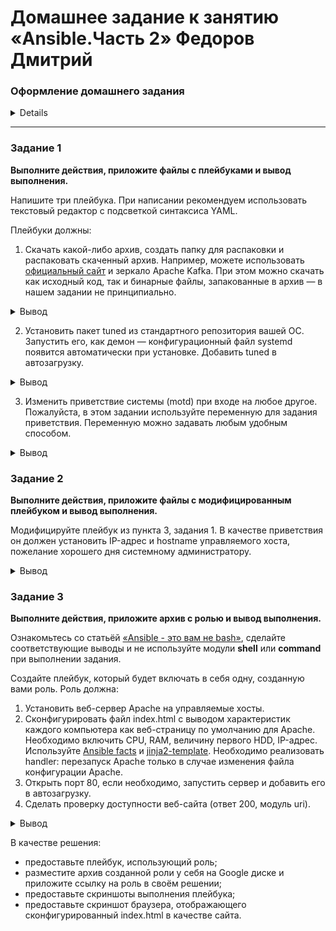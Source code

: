 
# Домашнее задание к занятию «Ansible.Часть 2» Федоров Дмитрий

### Оформление домашнего задания

<details>

1. Домашнее задание выполните в [Google Docs](https://docs.google.com/) и отправьте на проверку ссылку на ваш документ в личном кабинете.  
1. В названии файла укажите номер лекции и фамилию студента. Пример названия:  Ansible. Часть 2 — Александр Александров.
1. Перед отправкой проверьте, что доступ для просмотра открыт всем, у кого есть ссылка. Если нужно прикрепить дополнительные ссылки, добавьте их в свой Google Docs.

Вы можете прислать решение в виде ссылки на ваш репозийторий в GitHub, для этого воспользуйтесь [шаблоном для домашнего задания](https://github.com/netology-code/sys-pattern-homework).

</details>

---

### Задание 1

**Выполните действия, приложите файлы с плейбуками и вывод выполнения.**

Напишите три плейбука. При написании рекомендуем использовать текстовый редактор с подсветкой синтаксиса YAML.

Плейбуки должны: 

1. Скачать какой-либо архив, создать папку для распаковки и распаковать скаченный архив. Например, можете использовать [официальный сайт](https://kafka.apache.org/downloads) и зеркало Apache Kafka. При этом можно скачать как исходный код, так и бинарные файлы, запакованные в архив — в нашем задании не принципиально.
<details>
<summary>Вывод</summary>

```yml
---
- name: PLAY1
  hosts: my
  become: yes
  tasks:

  - name: Download and Unarchive
    unarchive:
      src: https://dlcdn.apache.org/kafka/3.9.1/kafka-3.9.1-src.tgz
      dest: /usr/local
      remote_src: yes

```

![image](img/01.01.png)

</details>

2. Установить пакет tuned из стандартного репозитория вашей ОС. Запустить его, как демон — конфигурационный файл systemd появится автоматически при установке. Добавить tuned в автозагрузку.
<details>
<summary>Вывод</summary>

```yml
---
- name: PLAY2
  hosts: my
  become: true
  tasks:

  - name: install tuned
    apt:
      name: tuned
      state: present

  - name: Enable and start tuned
    service:
      name: tuned
      state: started
      enabled: yes

```

![image](img/01.02.png)

</details>

3. Изменить приветствие системы (motd) при входе на любое другое. Пожалуйста, в этом задании используйте переменную для задания приветствия. Переменную можно задавать любым удобным способом.
<details>
<summary>Вывод</summary>

```yml
---
- name: PLAY3
  hosts: my
  become: true

  vars:
    motd_message: "Добро пожаловать на наш сервер! Сегодня {{ lookup('pipe', 'date') }}."

  tasks:
    - name: Set custom MOTD message
      blockinfile:
        path: /etc/motd
        create: yes
        block: |
          {{ motd_message }}

```

![image](img/01.03.png)

</details>


### Задание 2

**Выполните действия, приложите файлы с модифицированным плейбуком и вывод выполнения.** 

Модифицируйте плейбук из пункта 3, задания 1. В качестве приветствия он должен установить IP-адрес и hostname управляемого хоста, пожелание хорошего дня системному администратору. 
<details>
<summary>Вывод</summary>

```yml
---
- name: PLAY3
  hosts: my
  become: true

  vars:
    motd_message: "Хорошего дня, админ! Сегодня {{ lookup('pipe', 'date') }}. Добро пожаловать на {{ansible_facts['all_ipv4_addresses'][1]}} {{ansible_facts['hostname'] }} "

  tasks:
    - name: Set custom MOTD message
      blockinfile:
        path: /etc/motd
        create: yes
        block: |
          {{ motd_message }}

```

![image](img/02.01.png)

</details>


### Задание 3

**Выполните действия, приложите архив с ролью и вывод выполнения.**

Ознакомьтесь со статьёй [«Ansible - это вам не bash»](https://habr.com/ru/post/494738/), сделайте соответствующие выводы и не используйте модули **shell** или **command** при выполнении задания.

Создайте плейбук, который будет включать в себя одну, созданную вами роль. Роль должна:

1. Установить веб-сервер Apache на управляемые хосты.
2. Сконфигурировать файл index.html c выводом характеристик каждого компьютера как веб-страницу по умолчанию для Apache. Необходимо включить CPU, RAM, величину первого HDD, IP-адрес.
Используйте [Ansible facts](https://docs.ansible.com/ansible/latest/playbook_guide/playbooks_vars_facts.html) и [jinja2-template](https://linuxways.net/centos/how-to-use-the-jinja2-template-in-ansible/). Необходимо реализовать handler: перезапуск Apache только в случае изменения файла конфигурации Apache.
4. Открыть порт 80, если необходимо, запустить сервер и добавить его в автозагрузку.
5. Сделать проверку доступности веб-сайта (ответ 200, модуль uri).

<details>
<summary>Вывод</summary>

```yml
---
- name: PLAY4_myrole1
  hosts: my
  become: true

  roles: 
   - myrole1

```

![image](img/03.01.png)

![image](img/03.02.png)

</details>

В качестве решения:
- предоставьте плейбук, использующий роль;
- разместите архив созданной роли у себя на Google диске и приложите ссылку на роль в своём решении;
- предоставьте скриншоты выполнения плейбука;
- предоставьте скриншот браузера, отображающего сконфигурированный index.html в качестве сайта.

